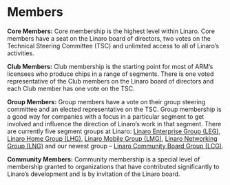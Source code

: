 # Members

**Core Members:** Core membership is the highest level within Linaro. Core members have a seat on the Linaro board of directors, two votes on the Technical Steering Committee (TSC) and unlimited access to all of Linaro’s activities.

**Club Members:** Club membership is the starting point for most of ARM’s licensees who produce chips in a range of segments. There is one voted representative of the Club members on the Linaro board of directors and each Club member has one vote on the TSC.

**Group Members:** Group members have a vote on their group steering committee and an elected representative on the TSC. Group membership is a good way for companies with a focus in a particular segment to get involved and influence the direction of Linaro’s work in that segment.  There are currently five segment groups at Linaro:  [Linaro Enterprise Group (LEG)](Groups.md), [Linaro Home Group (LHG)](Groups.md), [Linaro Mobile Group (LMG)](Groups.md), [Linaro Networking Group (LNG)](Groups.md) and our newest group – [Linaro Community Board Group (LCG)](Groups.md). 

**Community Members:** Community membership is a special level of membership granted to organizations that have contributed significantly to Linaro’s development and is by invitation of the Linaro board.
